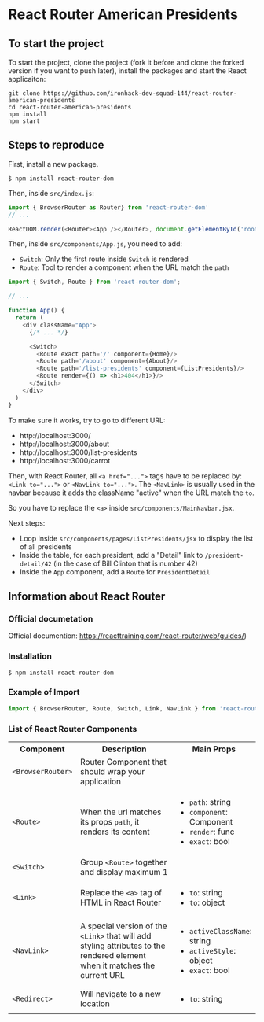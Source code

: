 # React Router American Presidents

## To start the project

To start the project, clone the project (fork it before and clone the forked version if you want to push later), install the packages and start the React applicaiton:

```
git clone https://github.com/ironhack-dev-squad-144/react-router-american-presidents
cd react-router-american-presidents
npm install
npm start
```

## Steps to reproduce

First, install a new package.
```
$ npm install react-router-dom
```

Then, inside `src/index.js`:
```js
import { BrowserRouter as Router} from 'react-router-dom'
// ...

ReactDOM.render(<Router><App /></Router>, document.getElementById('root'));
```

Then, inside `src/components/App.js`, you need to add:
- `Switch`: Only the first route inside `Switch` is rendered
- `Route`: Tool to render a component when the URL match the `path`

```js
import { Switch, Route } from 'react-router-dom';

// ...

function App() {
  return (
    <div className="App">
      {/* ... */}

      <Switch>
        <Route exact path='/' component={Home}/>
        <Route path='/about' component={About}/>
        <Route path='/list-presidents' component={ListPresidents}/>
        <Route render={() => <h1>404</h1>}/>
      </Switch>
    </div>
  )
}
```

To make sure it works, try to go to different URL:
- http://localhost:3000/
- http://localhost:3000/about
- http://localhost:3000/list-presidents
- http://localhost:3000/carrot

Then, with React Router, all `<a href="...">` tags have to be replaced by: `<Link to="...">` or `<NavLink to="...">`. The `<NavLink>` is usually used in the navbar because it adds the className "active" when the URL match the `to`.

So you have to replace the `<a>` inside `src/components/MainNavbar.jsx`.

Next steps:
- Loop inside `src/components/pages/ListPresidents/jsx` to display the list of all presidents
- Inside the table, for each president, add a "Detail" link to `/president-detail/42` (in the case of Bill Clinton that is number 42)
- Inside the `App` component, add a `Route` for `PresidentDetail`






## Information about React Router

### Official documetation

Official documention: https://reacttraining.com/react-router/web/guides/)


### Installation
```
$ npm install react-router-dom
```


### Example of Import

```javascript
import { BrowserRouter, Route, Switch, Link, NavLink } from 'react-router-dom'
```


### List of React Router Components

<table>
  <tr>
    <th> Component </th>
    <th> Description </th>
    <th width="30%"> Main Props </td>
  </tr>
  <tr>
    <td><code>&lt;BrowserRouter&gt;</code></td>
    <td>Router Component that should wrap your application</td>
    <td>
    </td>
  </tr>
  <tr>
    <td><code>&lt;Route&gt;</code></td>
    <td>When the url matches its props <code>path</code>, it renders its content</td>
    <td>
      <ul>
        <li><code>path</code>: string</li>
        <li><code>component</code>: Component</li>
        <li><code>render</code>: func</li>
        <li><code>exact</code>: bool</li>
      </ul>
    </td>
  </tr>
  <tr>
    <td><code>&lt;Switch&gt;</code></td>
    <td>Group <code>&lt;Route&gt;</code> together and display maximum 1</td>
    <td>
    </td>
  </tr>
  <tr>
    <td><code>&lt;Link&gt;</code></td>
    <td>Replace the <code>&lt;a&gt;</code> tag of HTML in React Router</td>
    <td>
      <ul>
        <li><code>to</code>: string</li>
        <li><code>to</code>: object</li>
      </ul>
    </td>
  </tr>
  <tr>
    <td><code>&lt;NavLink&gt;</code></td>
    <td>A special version of the <code>&lt;Link&gt;</code> that will add styling attributes to the rendered element when it matches the current URL</td>
    <td>
      <ul>
        <li><code>activeClassName</code>: string</li>
        <li><code>activeStyle</code>: object</li>
        <li><code>exact</code>: bool</li>
      </ul>
    </td>
  </tr>
  <tr>
    <td><code>&lt;Redirect&gt;</code></td>
    <td>Will navigate to a new location</td>
    <td>
      <ul>
        <li><code>to</code>: string</li>
      </ul>
    </td>
  </tr>
</table>
